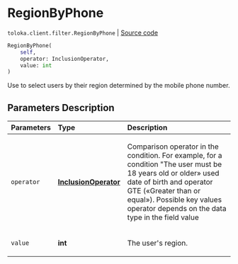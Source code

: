 # RegionByPhone
`toloka.client.filter.RegionByPhone` | [Source code](https://github.com/Toloka/toloka-kit/blob/v0.1.24/src/client/filter.py#L400)

```python
RegionByPhone(
    self,
    operator: InclusionOperator,
    value: int
)
```

Use to select users by their region determined by the mobile phone number.

## Parameters Description

| Parameters | Type | Description |
| :----------| :----| :-----------|
`operator`|**[InclusionOperator](toloka.client.primitives.operators.InclusionOperator.md)**|<p>Comparison operator in the condition. For example, for a condition &quot;The user must be 18 years old or older» used date of birth and operator GTE («Greater than or equal»). Possible key values operator depends on the data type in the field value</p>
`value`|**int**|<p>The user&#x27;s region.</p>
